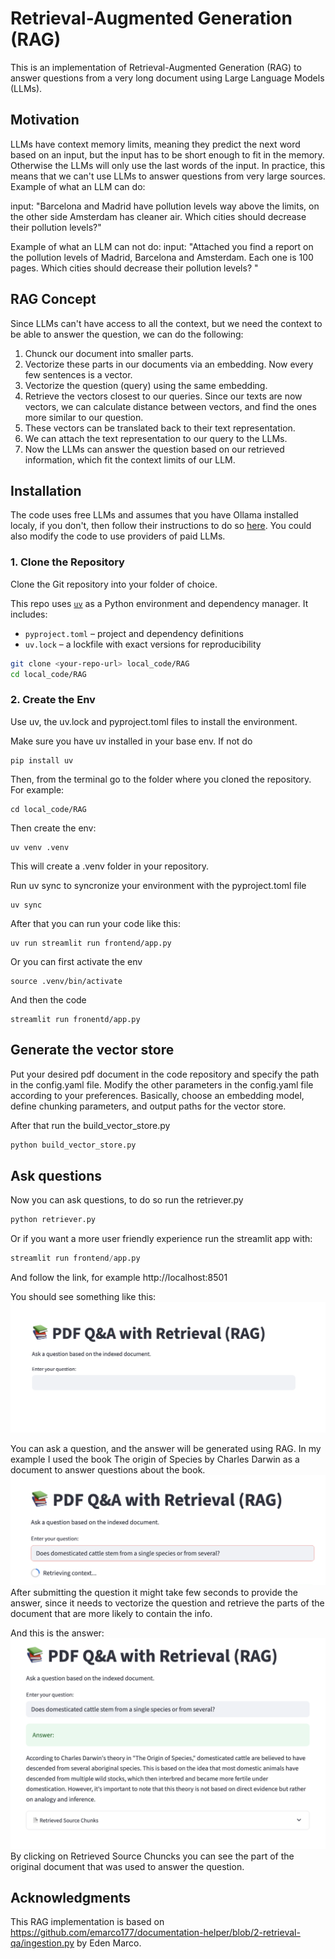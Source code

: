 # Retrieval-Augmented Generation (RAG)
This is an implementation of Retrieval-Augmented Generation (RAG) to answer questions from a very long document using Large Language Models (LLMs).

## Motivation
LLMs have context memory limits, meaning they predict the next word based on an input, but the input has to be short enough to fit in the memory. Otherwise the LLMs will only use the last words of the input. In practice, this means that we can't use LLMs to answer questions from very large sources.
Example of what an LLM can do:

input:
"Barcelona and Madrid have pollution levels way above the limits, on the other side Amsterdam has cleaner air.
Which cities should decrease their pollution levels?"


Example of what an LLM can not do:
input:
"Attached you find a report on the pollution levels of Madrid, Barcelona and Amsterdam. Each one is 100 pages. Which cities should decrease their pollution levels? "

## RAG Concept
Since LLMs can't have access to all the context, but we need the context to be able to answer the question, we can do the following:
1. Chunck our document into smaller parts.
2. Vectorize these parts in our documents via an embedding. Now every few sentences is a vector.
3. Vectorize the question (query) using the same embedding.
4. Retrieve the vectors closest to our queries. Since our texts are now vectors, we can calculate distance between vectors, and find the ones more similar to our question.
5. These vectors can be translated back to their text representation.
6. We can attach the text representation to our query to the LLMs.
7. Now the LLMs can answer the question based on our retrieved information, which fit the context limits of our LLM.

## Installation

The code uses free LLMs and assumes that you have Ollama installed localy, if you don't, then follow their instructions to do so [here](https://ollama.com/). You could also modify the code to use providers of paid LLMs.

### 1. Clone the Repository

Clone the Git repository into your folder of choice.

This repo uses [`uv`](https://github.com/astral-sh/uv) as a Python environment and dependency manager. It includes:

- `pyproject.toml` – project and dependency definitions
- `uv.lock` – a lockfile with exact versions for reproducibility

```bash
git clone <your-repo-url> local_code/RAG
cd local_code/RAG
```

### 2. Create the Env
Use uv, the uv.lock and pyproject.toml files to install the environment.

Make sure you have uv installed in your base env. If not do
```shell
pip install uv
```


Then, from the terminal go to the folder where you cloned the repository.
For example:
```shell
cd local_code/RAG
```
Then create the env:
```shell
uv venv .venv
```

This will create a .venv folder in your repository.

Run uv sync to syncronize your environment with the pyproject.toml file
```shell
uv sync
```
After that you can run your code like this:
```shell
uv run streamlit run frontend/app.py
```
Or you can first activate the env
```shell
source .venv/bin/activate
```
And then the code
```shell
streamlit run fronentd/app.py
```

## Generate the vector store
Put your desired pdf document in the code repository and specify the path in the config.yaml file.
Modify the other parameters in the config.yaml file according to your preferences.
Basically, choose an embedding model, define chunking parameters, and output paths for the vector store.

After that run the build_vector_store.py
```python
python build_vector_store.py
```
## Ask questions
Now you can ask questions, to do so run the retriever.py
```python
python retriever.py
```
Or if you want a more user friendly experience run the streamlit app with:
```python
streamlit run frontend/app.py
```
And follow the link, for example http://localhost:8501

You should see something like this:
![alt text](images/frontend_v1.png)

You can ask a question, and the answer will be generated using RAG.
In my example I used the book The origin of Species by Charles Darwin as a document to answer questions about the book.
![alt text](images/question.png)
After submitting the question it might take few seconds to provide the answer, since it needs to vectorize the question and retrieve the parts of the document that are more likely to contain the info.

And this is the answer:
![alt text](images/answer.png)
By clicking on Retrieved Source Chuncks you can see the part of the original document that was used to answer the question.

## Acknowledgments
This RAG implementation is based on https://github.com/emarco177/documentation-helper/blob/2-retrieval-qa/ingestion.py by Eden Marco.